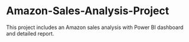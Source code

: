 # Amazon-Sales-Analysis-Project
This project includes an Amazon sales analysis with Power BI dashboard and detailed report.
